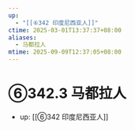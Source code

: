 ```yaml
---
up:
  - "[[⑥342 印度尼西亚人]]"
ctime: 2025-03-01T13:37:37+08:00
aliases:
  - 马都拉人
mtime: 2025-09-09T12:37:05+08:00
---
```


# ⑥342.3 马都拉人

- up: [[⑥342 印度尼西亚人]]
